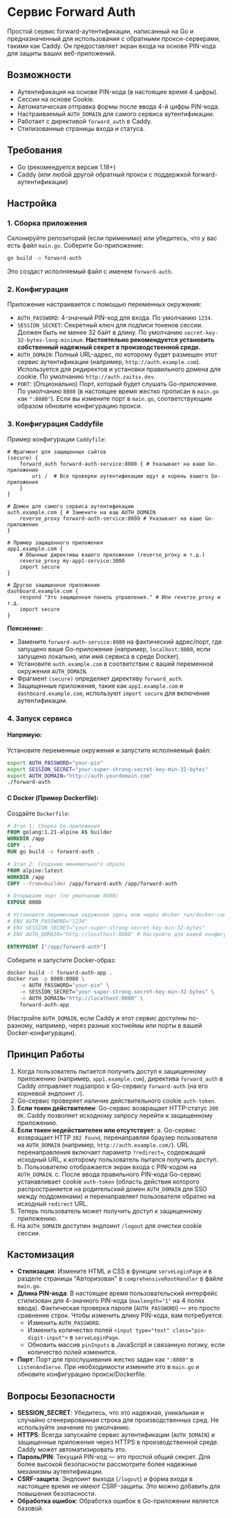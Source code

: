 # Сервис Forward Auth

Простой сервис forward-аутентификации, написанный на Go и предназначенный для использования с обратными прокси-серверами, такими как Caddy. Он предоставляет экран входа на основе PIN-кода для защиты ваших веб-приложений.

## Возможности

-   Аутентификация на основе PIN-кода (в настоящее время 4 цифры).
-   Сессии на основе Cookie.
-   Автоматическая отправка формы после ввода 4-й цифры PIN-кода.
-   Настраиваемый `AUTH_DOMAIN` для самого сервиса аутентификации.
-   Работает с директивой `forward_auth` в Caddy.
-   Стилизованные страницы входа и статуса.

## Требования

-   Go (рекомендуется версия 1.18+)
-   Caddy (или любой другой обратный прокси с поддержкой forward-аутентификации)

## Настройка

### 1. Сборка приложения

Склонируйте репозиторий (если применимо) или убедитесь, что у вас есть файл `main.go`. Соберите Go-приложение:

```bash
go build -o forward-auth
```

Это создаст исполняемый файл с именем `forward-auth`.

### 2. Конфигурация

Приложение настраивается с помощью переменных окружения:

-   `AUTH_PASSWORD`: 4-значный PIN-код для входа. По умолчанию `1234`.
-   `SESSION_SECRET`: Секретный ключ для подписи токенов сессии. Должен быть не менее 32 байт в длину. По умолчанию `secret-key-32-bytes-long-minimum`. **Настоятельно рекомендуется установить собственный надежный секрет в производственной среде.**
-   `AUTH_DOMAIN`: Полный URL-адрес, по которому будет размещен этот сервис аутентификации (например, `http://auth.example.com`). Используется для редиректов и установки правильного домена для cookie. По умолчанию `http://auth.zaitsv.dev`.
-   `PORT`: (Опционально) Порт, который будет слушать Go-приложение. По умолчанию `8080` (в настоящее время жестко прописан в `main.go` как `":8080"`). Если вы измените порт в `main.go`, соответствующим образом обновите конфигурацию прокси.

### 3. Конфигурация Caddyfile

Пример конфигурации `Caddyfile`:

```caddy
# Фрагмент для защищенных сайтов
(secure) {
    forward_auth forward-auth-service:8080 { # Указывает на ваше Go-приложение
        uri /  # Все проверки аутентификации идут в корень вашего Go-приложения
    }
}

# Домен для самого сервиса аутентификации
auth.example.com { # Замените на ваш AUTH_DOMAIN
    reverse_proxy forward-auth-service:8080 # Указывает на ваше Go-приложение
}

# Пример защищенного приложения
app1.example.com {
    # Обычные директивы вашего приложения (reverse_proxy и т.д.)
    reverse_proxy my-app1-service:3000 
    import secure
}

# Другое защищенное приложение
dashboard.example.com {
    respond "Это защищенная панель управления." # Или reverse_proxy и т.д.
    import secure
}
```

**Пояснение:**

-   Замените `forward-auth-service:8080` на фактический адрес/порт, где запущено ваше Go-приложение (например, `localhost:8080`, если запущено локально, или имя сервиса в среде Docker).
-   Установите `auth.example.com` в соответствии с вашей переменной окружения `AUTH_DOMAIN`.
-   Фрагмент `(secure)` определяет директиву `forward_auth`.
-   Защищенные приложения, такие как `app1.example.com` и `dashboard.example.com`, используют `import secure` для включения аутентификации.

### 4. Запуск сервиса

#### Напрямую:

Установите переменные окружения и запустите исполняемый файл:

```bash
export AUTH_PASSWORD="your-pin"
export SESSION_SECRET="your-super-strong-secret-key-min-32-bytes"
export AUTH_DOMAIN="http://auth.yourdomain.com"
./forward-auth
```

#### С Docker (Пример Dockerfile):

Создайте `Dockerfile`:

```dockerfile
# Этап 1: Сборка Go-приложения
FROM golang:1.21-alpine AS builder
WORKDIR /app
COPY . .
RUN go build -o forward-auth .

# Этап 2: Создание минимального образа
FROM alpine:latest
WORKDIR /app
COPY --from=builder /app/forward-auth /app/forward-auth

# Открываем порт (по умолчанию 8080)
EXPOSE 8080

# Установите переменные окружения здесь или через docker run/docker-compose
# ENV AUTH_PASSWORD="1234"
# ENV SESSION_SECRET="your-super-strong-secret-key-min-32-bytes"
# ENV AUTH_DOMAIN="http://localhost:8080" # Настройте для вашей конфигурации

ENTRYPOINT ["/app/forward-auth"]
```

Соберите и запустите Docker-образ:

```bash
docker build -t forward-auth-app .
docker run -p 8080:8080 \
    -e AUTH_PASSWORD="your-pin" \
    -e SESSION_SECRET="your-super-strong-secret-key-min-32-bytes" \
    -e AUTH_DOMAIN="http://localhost:8080" \
    forward-auth-app
```
(Настройте `AUTH_DOMAIN`, если Caddy и этот сервис доступны по-разному, например, через разные хостнеймы или порты в вашей Docker-конфигурации).

## Принцип Работы

1.  Когда пользователь пытается получить доступ к защищенному приложению (например, `app1.example.com`), директива `forward_auth` в Caddy отправляет подзапрос к Go-сервису `forward-auth` (на его корневой эндпоинт `/`).
2.  Go-сервис проверяет наличие действительного cookie `auth-token`.
3.  **Если токен действителен**: Go-сервис возвращает HTTP-статус `200 OK`. Caddy позволяет исходному запросу перейти к защищенному приложению.
4.  **Если токен недействителен или отсутствует**:
    a.  Go-сервис возвращает HTTP `302 Found`, перенаправляя браузер пользователя на `AUTH_DOMAIN` (например, `http://auth.example.com/`). URL перенаправления включает параметр `?redirect=`, содержащий исходный URL, к которому пользователь пытался получить доступ.
    b.  Пользователю отображается экран входа с PIN-кодом на `AUTH_DOMAIN`.
    c.  После ввода правильного PIN-кода Go-сервис устанавливает cookie `auth-token` (область действия которого распространяется на родительский домен `AUTH_DOMAIN` для SSO между поддоменами) и перенаправляет пользователя обратно на исходный `redirect` URL.
5.  Теперь пользователь может получить доступ к защищенному приложению.
6.  На `AUTH_DOMAIN` доступен эндпоинт `/logout` для очистки cookie сессии.

## Кастомизация

-   **Стилизация**: Измените HTML и CSS в функции `serveLoginPage` и в разделе страницы "Авторизован" в `comprehensiveRootHandler` в файле `main.go`.
-   **Длина PIN-кода**: В настоящее время пользовательский интерфейс стилизован для 4-значного PIN-кода (`maxlength="1"` на 4 полях ввода). Фактическая проверка пароля (`AUTH_PASSWORD`) — это просто сравнение строк. Чтобы изменить длину PIN-кода, вам потребуется:
    -   Изменить `AUTH_PASSWORD`.
    -   Изменить количество полей `<input type="text" class="pin-digit-input">` в `serveLoginPage`.
    -   Обновить массив `pinInputs` в JavaScript и связанную логику, если количество полей изменится.
-   **Порт**: Порт для прослушивания жестко задан как `":8080"` в `ListenAndServe`. При необходимости измените это в `main.go` и обновите конфигурацию прокси/Dockerfile.

## Вопросы Безопасности

-   **SESSION_SECRET**: Убедитесь, что это надежная, уникальная и случайно сгенерированная строка для производственных сред. Не используйте значение по умолчанию.
-   **HTTPS**: Всегда запускайте сервис аутентификации (`AUTH_DOMAIN`) и защищенные приложения через HTTPS в производственной среде. Caddy может автоматизировать это.
-   **Пароль/PIN**: Текущий PIN-код — это простой общий секрет. Для более высокой безопасности рассмотрите более надежные механизмы аутентификации.
-   **CSRF-защита**: Эндпоинт выхода (`/logout`) и форма входа в настоящее время не имеют CSRF-защиты. Это можно добавить для повышения безопасности.
-   **Обработка ошибок**: Обработка ошибок в Go-приложении является базовой.

